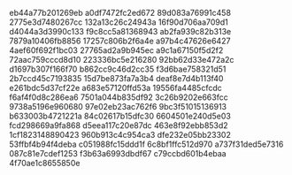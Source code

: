 eb44a77b201269eb
a0df7472fc2ed672
89d083a76991c458
2775e3d7480267cc
132a13c26c24943a
16f90d706aa709d1
d4044a3d3990c133
f9c8cc5a81368943
ab2fa939c82b313e
7879a10406fb8856
17257c806b2f6a4e
a97b4c47626e6427
4aef60f692f1bc03
27765ad2a9b945ec
a9c1a67150f5d2f2
72aac759cccd8d10
223336bc5e216280
92bb62d33e472a2c
d1697b307f166f70
b862cc9c46d2cc35
f3d6bae758321d51
2b7ccd45c7193835
15d7be873fa7a3b4
deaf8e7d4b113f40
e261bdc5d37cf22e
a683e57120ffd53a
19556fa4485cfcdc
f6af4f0d8c286ea6
7501a044b835df92
3c26b9202e663fcc
9738a5196e960680
97e02eb23ac762f6
9bc3f51015136913
b633003b4721221a
84c02617b15dfc30
6604501e240d5e03
fcd298669a9fa868
d5eea117c20e87dc
463e8f92ebb853d2
1cf1823148890423
960b913c4c954ca3
dfe232e05bb23302
53ffbf4b94f4deba
c051988fc15ddd1f
6c8bf1ffc512d970
a737f31ded5e7316
087c81e7cdef1253
f3b63a6993dbdf67
c79ccbd601b4ebaa
4f70ae1c8655850e
